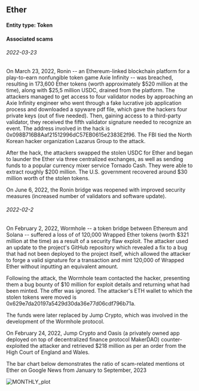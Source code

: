 ## Ether

#### Entity type: Token

#### Associated scams

###### 2022-03-23
On March 23, 2022, Ronin -- an Ethereum-linked blockchain platform for a play-to-earn nonfungible token game Axie Infinity -- was breached, resulting in 173,600 Ether tokens (worth approximately $520 million at the time), along with $25,5 million USDС, drained from the platform. The attackers managed to get access to four validator nodes by approaching an Axie Infinity engineer who went through a fake lucrative job application process and downloaded a spyware pdf file, which gave the hackers four private keys (out of five needed). Then, gaining access to a third-party validator, they received the fifth validator signature needed to recognize an event. The address involved in the hack is 0x098B716B8Aaf21512996dC57EB0615e2383E2f96. The FBI tied the North Korean hacker organization Lazarus Group to the attack. 

After the hack, the attackers swapped the stolen USDC for Ether and began to launder the Ether via three centralized exchanges, as well as sending funds to a popular currency mixer service Tornado Cash. They were able to extract roughly $200 million. The U.S. government recovered around $30 million worth of the stolen tokens. 

On June 6, 2022, the Ronin bridge was reopened with improved security measures (increased number of validators and software update).  

###### 2022-02-2
On February 2, 2022, Wormhole -- a token bridge between Ethereum and Solana -- suffered a loss of of 120,000 Wrapped Ether tokens (worth $321 million at the time) as a result of a security flaw exploit. The attacker used an update to the project's GitHub repository which revealed a fix to a bug that had not been deployed to the project itself, which allowed the attacker to forge a valid signature for a transaction and mint 120,000 of Wrapped Ether without inputting an equivalent amount. 

Following the attack, the Wormhole team contacted the hacker, presenting them a bug bounty of $10 million for exploit details and returning what had been minted. The offer was ignored. The attacker's ETH wallet to which the stolen tokens were moved is 0x629e7da20197a5429d30da36e77d06cdf796b71a. 

The funds were later replaced by Jump Crypto, which was involved in the development of the Wormhole protocol. 

On February 24, 2022, Jump Crypto and Oasis (a privately owned app deployed on top of decentralized finance protocol MakerDAO) counter-exploited the attacker and retrieved $218 million as per an order from the High Court of England and Wales. 

The bar chart below demonstrates the ratio of scam-related mentions ot Ether on Google News from January to September, 2023

![MONTHLY_plot](https://github.com/fedorshm/crypto_challenge/assets/147091881/a4f0e083-9ab4-48d2-aa17-ef269e74ae6e)
